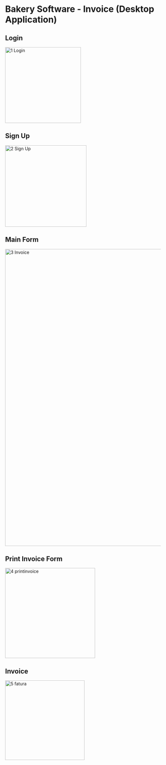 # Bakery Software - Invoice (Desktop Application)

## Login 
<img width="245" alt="1  Login" src="https://user-images.githubusercontent.com/36742404/169705194-8181a17f-c4a2-4b95-b57f-f7a2f28a058f.PNG">

## Sign Up
<img width="263" alt="2  Sign Up" src="https://user-images.githubusercontent.com/36742404/169705202-6bff5c3d-cc62-4571-be70-b9e690eb8688.PNG">

## Main Form 
<img width="959" alt="3  Invoice" src="https://user-images.githubusercontent.com/36742404/169705216-f8acffeb-7e7f-41c5-8cba-a2d60ee3fbb1.PNG">

## Print Invoice Form
<img width="291" alt="4  printinvoice" src="https://user-images.githubusercontent.com/36742404/169705229-07a849ee-ebf9-4e68-a166-f157dff8b833.PNG">

## Invoice
<img width="257" alt="5  fatura" src="https://user-images.githubusercontent.com/36742404/169705241-44fbd607-7c47-4b0b-9a3b-c52a2a7c394b.PNG">
